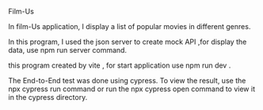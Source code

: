 Film-Us

In film-Us application, I display a list of popular movies in different genres.

In this program, I used the json server to create mock API ,for display the data, use npm run server command.

this program created by vite , for start application use npm run dev .

The End-to-End test was done using cypress. To view the result, use the npx cypress run command or run the npx cypress open command to view it in the cypress directory.
